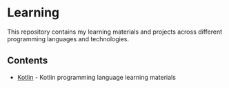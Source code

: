 # Learning

This repository contains my learning materials and projects across different programming languages and technologies.

## Contents

- [Kotlin](./kotlin/index.md) - Kotlin programming language learning materials